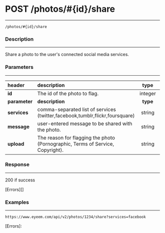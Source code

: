 # POST /photos/#{id}/share       
***
`/photos/#{id}/share`

### Description
***
Share a photo to the user's connected social media services.

### Parameters
***

|header| description| type |required? |default|
|:---------|:--------------|:----------:|:------------:|:------------:|
|**id**|The id of the photo to flag.|integer|x||
|**parameter**| **description**| **type** |**required?** |**default**|
|**services**|comma-separated list of services (twitter,facebook,tumblr,flickr,foursquare)|string|x||
|**message**|user-entered message to be shared with the photo.|string|||
|**upload**|The reason for flagging the photo (Pornographic, Terms of Service, Copyright).|string||0|

### Response
***


200 if success

[Errors][]

### Examples
***

`https://www.eyeem.com/api/v2/photos/1234/share?services=facebook`







[Errors]: 